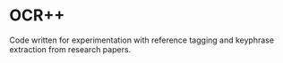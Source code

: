 # OCR++
Code written for experimentation with reference tagging and keyphrase extraction from research papers.
